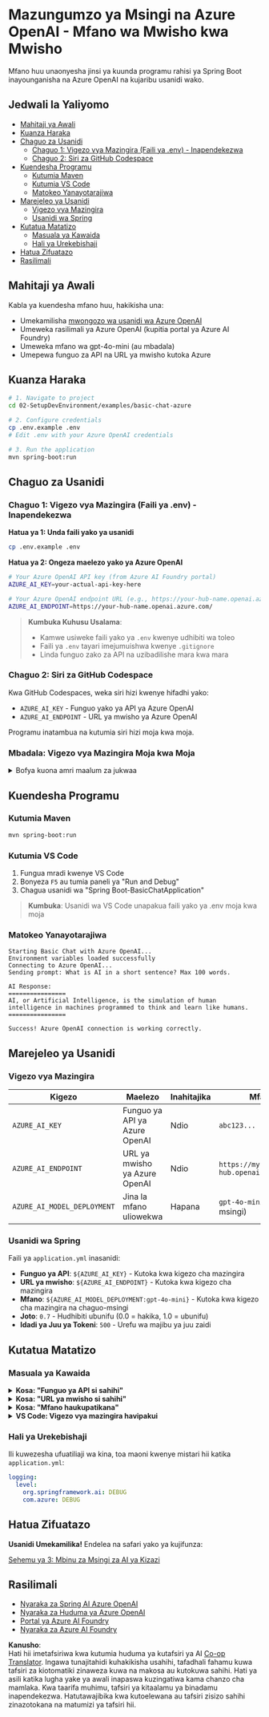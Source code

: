 <!--
CO_OP_TRANSLATOR_METADATA:
{
  "original_hash": "efd82efe50711d7e257eb943151d682c",
  "translation_date": "2025-07-27T13:45:27+00:00",
  "source_file": "02-SetupDevEnvironment/examples/basic-chat-azure/README.md",
  "language_code": "sw"
}
-->
# Mazungumzo ya Msingi na Azure OpenAI - Mfano wa Mwisho kwa Mwisho

Mfano huu unaonyesha jinsi ya kuunda programu rahisi ya Spring Boot inayounganisha na Azure OpenAI na kujaribu usanidi wako.

## Jedwali la Yaliyomo

- [Mahitaji ya Awali](../../../../../02-SetupDevEnvironment/examples/basic-chat-azure)
- [Kuanza Haraka](../../../../../02-SetupDevEnvironment/examples/basic-chat-azure)
- [Chaguo za Usanidi](../../../../../02-SetupDevEnvironment/examples/basic-chat-azure)
  - [Chaguo 1: Vigezo vya Mazingira (Faili ya .env) - Inapendekezwa](../../../../../02-SetupDevEnvironment/examples/basic-chat-azure)
  - [Chaguo 2: Siri za GitHub Codespace](../../../../../02-SetupDevEnvironment/examples/basic-chat-azure)
- [Kuendesha Programu](../../../../../02-SetupDevEnvironment/examples/basic-chat-azure)
  - [Kutumia Maven](../../../../../02-SetupDevEnvironment/examples/basic-chat-azure)
  - [Kutumia VS Code](../../../../../02-SetupDevEnvironment/examples/basic-chat-azure)
  - [Matokeo Yanayotarajiwa](../../../../../02-SetupDevEnvironment/examples/basic-chat-azure)
- [Marejeleo ya Usanidi](../../../../../02-SetupDevEnvironment/examples/basic-chat-azure)
  - [Vigezo vya Mazingira](../../../../../02-SetupDevEnvironment/examples/basic-chat-azure)
  - [Usanidi wa Spring](../../../../../02-SetupDevEnvironment/examples/basic-chat-azure)
- [Kutatua Matatizo](../../../../../02-SetupDevEnvironment/examples/basic-chat-azure)
  - [Masuala ya Kawaida](../../../../../02-SetupDevEnvironment/examples/basic-chat-azure)
  - [Hali ya Urekebishaji](../../../../../02-SetupDevEnvironment/examples/basic-chat-azure)
- [Hatua Zifuatazo](../../../../../02-SetupDevEnvironment/examples/basic-chat-azure)
- [Rasilimali](../../../../../02-SetupDevEnvironment/examples/basic-chat-azure)

## Mahitaji ya Awali

Kabla ya kuendesha mfano huu, hakikisha una:

- Umekamilisha [mwongozo wa usanidi wa Azure OpenAI](../../getting-started-azure-openai.md)  
- Umeweka rasilimali ya Azure OpenAI (kupitia portal ya Azure AI Foundry)  
- Umeweka mfano wa gpt-4o-mini (au mbadala)  
- Umepewa funguo za API na URL ya mwisho kutoka Azure  

## Kuanza Haraka

```bash
# 1. Navigate to project
cd 02-SetupDevEnvironment/examples/basic-chat-azure

# 2. Configure credentials
cp .env.example .env
# Edit .env with your Azure OpenAI credentials

# 3. Run the application
mvn spring-boot:run
```

## Chaguo za Usanidi

### Chaguo 1: Vigezo vya Mazingira (Faili ya .env) - Inapendekezwa

**Hatua ya 1: Unda faili yako ya usanidi**
```bash
cp .env.example .env
```

**Hatua ya 2: Ongeza maelezo yako ya Azure OpenAI**
```bash
# Your Azure OpenAI API key (from Azure AI Foundry portal)
AZURE_AI_KEY=your-actual-api-key-here

# Your Azure OpenAI endpoint URL (e.g., https://your-hub-name.openai.azure.com/)
AZURE_AI_ENDPOINT=https://your-hub-name.openai.azure.com/
```

> **Kumbuka Kuhusu Usalama**: 
> - Kamwe usiweke faili yako ya `.env` kwenye udhibiti wa toleo
> - Faili ya `.env` tayari imejumuishwa kwenye `.gitignore`
> - Linda funguo zako za API na uzibadilishe mara kwa mara

### Chaguo 2: Siri za GitHub Codespace

Kwa GitHub Codespaces, weka siri hizi kwenye hifadhi yako:
- `AZURE_AI_KEY` - Funguo yako ya API ya Azure OpenAI
- `AZURE_AI_ENDPOINT` - URL ya mwisho ya Azure OpenAI

Programu inatambua na kutumia siri hizi moja kwa moja.

### Mbadala: Vigezo vya Mazingira Moja kwa Moja

<details>
<summary>Bofya kuona amri maalum za jukwaa</summary>

**Linux/macOS (bash/zsh):**
```bash
export AZURE_AI_KEY=your-actual-api-key-here
export AZURE_AI_ENDPOINT=https://your-hub-name.openai.azure.com/
```

**Windows (Command Prompt):**
```cmd
set AZURE_AI_KEY=your-actual-api-key-here
set AZURE_AI_ENDPOINT=https://your-hub-name.openai.azure.com/
```

**Windows (PowerShell):**
```powershell
$env:AZURE_AI_KEY="your-actual-api-key-here"
$env:AZURE_AI_ENDPOINT="https://your-hub-name.openai.azure.com/"
```
</details>

## Kuendesha Programu

### Kutumia Maven

```bash
mvn spring-boot:run
```

### Kutumia VS Code

1. Fungua mradi kwenye VS Code
2. Bonyeza `F5` au tumia paneli ya "Run and Debug"
3. Chagua usanidi wa "Spring Boot-BasicChatApplication"

> **Kumbuka**: Usanidi wa VS Code unapakua faili yako ya .env moja kwa moja

### Matokeo Yanayotarajiwa

```
Starting Basic Chat with Azure OpenAI...
Environment variables loaded successfully
Connecting to Azure OpenAI...
Sending prompt: What is AI in a short sentence? Max 100 words.

AI Response:
================
AI, or Artificial Intelligence, is the simulation of human intelligence in machines programmed to think and learn like humans.
================

Success! Azure OpenAI connection is working correctly.
```

## Marejeleo ya Usanidi

### Vigezo vya Mazingira

| Kigezo | Maelezo | Inahitajika | Mfano |
|--------|---------|-------------|-------|
| `AZURE_AI_KEY` | Funguo ya API ya Azure OpenAI | Ndio | `abc123...` |
| `AZURE_AI_ENDPOINT` | URL ya mwisho ya Azure OpenAI | Ndio | `https://my-hub.openai.azure.com/` |
| `AZURE_AI_MODEL_DEPLOYMENT` | Jina la mfano uliowekwa | Hapana | `gpt-4o-mini` (chaguo-msingi) |

### Usanidi wa Spring

Faili ya `application.yml` inasanidi:
- **Funguo ya API**: `${AZURE_AI_KEY}` - Kutoka kwa kigezo cha mazingira
- **URL ya mwisho**: `${AZURE_AI_ENDPOINT}` - Kutoka kwa kigezo cha mazingira  
- **Mfano**: `${AZURE_AI_MODEL_DEPLOYMENT:gpt-4o-mini}` - Kutoka kwa kigezo cha mazingira na chaguo-msingi
- **Joto**: `0.7` - Hudhibiti ubunifu (0.0 = hakika, 1.0 = ubunifu)
- **Idadi ya Juu ya Tokeni**: `500` - Urefu wa majibu ya juu zaidi

## Kutatua Matatizo

### Masuala ya Kawaida

<details>
<summary><strong>Kosa: "Funguo ya API si sahihi"</strong></summary>

- Hakikisha `AZURE_AI_KEY` yako imewekwa kwa usahihi kwenye faili yako ya `.env`
- Thibitisha funguo ya API imekopiwa kama ilivyo kutoka portal ya Azure AI Foundry
- Hakikisha hakuna nafasi za ziada au nukuu karibu na funguo
</details>

<details>
<summary><strong>Kosa: "URL ya mwisho si sahihi"</strong></summary>

- Hakikisha `AZURE_AI_ENDPOINT` yako inajumuisha URL kamili (mfano, `https://your-hub-name.openai.azure.com/`)
- Angalia uthabiti wa alama ya mwisho ya slash
- Thibitisha URL ya mwisho inalingana na eneo la usanidi wa Azure
</details>

<details>
<summary><strong>Kosa: "Mfano haukupatikana"</strong></summary>

- Thibitisha jina la mfano uliowekwa linalingana kabisa na lililowekwa kwenye Azure
- Angalia kuwa mfano umewekwa kwa mafanikio na uko hai
- Jaribu kutumia jina la mfano chaguo-msingi: `gpt-4o-mini`
</details>

<details>
<summary><strong>VS Code: Vigezo vya mazingira havipakui</strong></summary>

- Hakikisha faili yako ya `.env` iko kwenye saraka ya mizizi ya mradi (ngazi sawa na `pom.xml`)
- Jaribu kuendesha `mvn spring-boot:run` kwenye terminal iliyojumuishwa ya VS Code
- Angalia kuwa kiendelezi cha Java cha VS Code kimewekwa vizuri
- Thibitisha usanidi wa uzinduzi una `"envFile": "${workspaceFolder}/.env"`
</details>

### Hali ya Urekebishaji

Ili kuwezesha ufuatiliaji wa kina, toa maoni kwenye mistari hii katika `application.yml`:

```yaml
logging:
  level:
    org.springframework.ai: DEBUG
    com.azure: DEBUG
```

## Hatua Zifuatazo

**Usanidi Umekamilika!** Endelea na safari yako ya kujifunza:

[Sehemu ya 3: Mbinu za Msingi za AI ya Kizazi](../../../03-CoreGenerativeAITechniques/README.md)

## Rasilimali

- [Nyaraka za Spring AI Azure OpenAI](https://docs.spring.io/spring-ai/reference/api/clients/azure-openai-chat.html)
- [Nyaraka za Huduma ya Azure OpenAI](https://learn.microsoft.com/azure/ai-services/openai/)
- [Portal ya Azure AI Foundry](https://ai.azure.com/)
- [Nyaraka za Azure AI Foundry](https://learn.microsoft.com/azure/ai-foundry/how-to/create-projects?tabs=ai-foundry&pivots=hub-project)

**Kanusho**:  
Hati hii imetafsiriwa kwa kutumia huduma ya kutafsiri ya AI [Co-op Translator](https://github.com/Azure/co-op-translator). Ingawa tunajitahidi kuhakikisha usahihi, tafadhali fahamu kuwa tafsiri za kiotomatiki zinaweza kuwa na makosa au kutokuwa sahihi. Hati ya asili katika lugha yake ya awali inapaswa kuzingatiwa kama chanzo cha mamlaka. Kwa taarifa muhimu, tafsiri ya kitaalamu ya binadamu inapendekezwa. Hatutawajibika kwa kutoelewana au tafsiri zisizo sahihi zinazotokana na matumizi ya tafsiri hii.